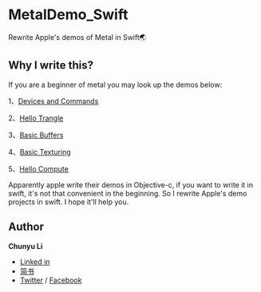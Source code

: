 # MetalDemo_Swift
Rewrite Apple's demos of Metal in Swift🌏

## Why I write this?

If you are a beginner of metal you may look up the demos below:



1、[Devices and Commands](https://developer.apple.com/documentation/metal/devices_and_commands) 

2、[Hello Trangle](https://developer.apple.com/documentation/metal/hello_triangle)

3、[Basic Buffers](https://developer.apple.com/documentation/metal/fundamental_lessons/basic_buffers)

4、[Basic Texturing](https://developer.apple.com/documentation/metal/fundamental_lessons/basic_texturing)

5、[Hello Compute](https://developer.apple.com/documentation/metal/compute_processing/hello_compute)


Apparently apple write their demos in Objective-c, if you want to write it in swift, it's not that convenient in the beginning.
So I rewrite Apple's demo projects in swift. I hope it'll help you.


## Author

**Chunyu Li**

- [Linked in](http://www.linkedin.com/in/春毓-李-96920b92/)
- [简书](https://www.jianshu.com/u/1c5cb3408b0f)
- [Twitter](https://twitter.com/leacode) / [Facebook](https://www.facebook.com/leacode.lea)
